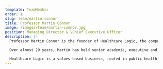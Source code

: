 ```yaml
---
template: TeamMember
order: 1
slug: team/martin-connor
title: Professor Martin Connor
image: /images/team/martin-connor.jpg
position: Managing Director & \Chief Executive Officer
description: |-
  Professor Martin Connor is the founder of Healthcare Logic, the company that developed SystemView - a hospital performance improvement platform deployed in over 60 hospitals. The revolutionary technology automates capacity and demand analysis to help clinical and managerial leaders optimise care processes through high-frequency, patient/doctor-level, web-based analytics. SystemView delivers significant value to health services - it fosters collaboration, empowers teams, and supplies major improvements to patient access and productivity.

  Over almost 20 years, Martin has held senior academic, executive and strategic management positions in Australia, the United Kingdom, Northern Ireland, Republic of Ireland, and the USA. Considered a thought leader in healthcare innovation, his work has been published in leading journals including the British Medical Journal and Social Science and Medicine.

  Healthcare Logic is a values-based business, rooted in public health service. Martin is focused on building sound and lasting relationships with all stakeholders. He leads a team proudly engaged on relational and technical qualities resulting in a highly diverse, collaborative and supportive culture.
---
```

